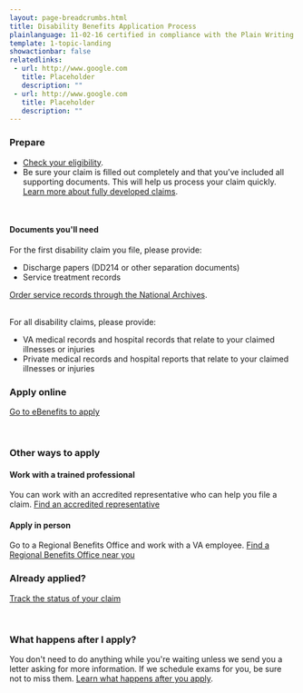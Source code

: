 ```yaml
---
layout: page-breadcrumbs.html
title: Disability Benefits Application Process
plainlanguage: 11-02-16 certified in compliance with the Plain Writing Act
template: 1-topic-landing
showactionbar: false
relatedlinks:
 - url: http://www.google.com
   title: Placeholder
   description: ""
 - url: http://www.google.com
   title: Placeholder
   description: ""
---
```


### Prepare

- [Check your eligibility](/disability-benefits/eligibility).
- Be sure your claim is filled out completely and that you’ve included all supporting documents. This will help us process your claim quickly. [Learn more about fully developed claims](/disability-benefits/claims-process/claim-types/fully-developed-claim/).

<div markdown="0"><br></div>

<div class="call-out" markdown="1">

#### Documents you'll need

For the first disability claim you file, please provide:

- Discharge papers (DD214 or other separation documents) 
- Service treatment records

[Order service records through the National Archives](https://www.archives.gov/veterans/military-service-records).
<div markdown="0"><br></div>
For all disability claims, please provide:

- VA medical records and hospital records that relate to your claimed illnesses or injuries
- Private medical records and hospital reports that relate to your claimed illnesses or injuries

</div>


### Apply online

<a class="usa-button-primary va-button-primary" href="https://www.ebenefits.va.gov/ebenefits/about/feature?feature=disability-compensation">Go to eBenefits to apply</a>

<div markdown="0"><br></div>

### Other ways to apply

#### Work with a trained professional

You can work with an accredited representative who can help you file a claim.  [Find an accredited representative](/disability-benefits/apply-for-benefits/help/index.html)

#### Apply in person

Go to a Regional Benefits Office and work with a VA employee. [Find a Regional Benefits Office near you](http://www.benefits.va.gov/benefits/offices.asp) 

### Already applied?

<a class="usa-button-primary" href="/disability-benefits/track-claims">Track the status of your claim</a>

<div markdown="0"><br></div>

### What happens after I apply?

You don't need to do anything while you're waiting unless we send you a letter asking for more information. If we schedule exams for you, be sure not to miss them.  [Learn what happens after you apply](/disability-benefits/after-you-apply). 

<div markdown="0"><br></div>
